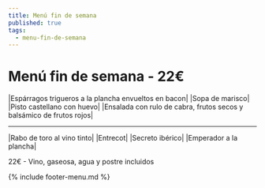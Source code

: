```yaml
---
title: Menú fin de semana
published: true
tags:
  - menu-fin-de-semana
---
```


# Menú fin de semana - 22€

|Espárragos trigueros a la plancha envueltos en bacon|
|Sopa de marisco|
|Pisto castellano con huevo|
|Ensalada con rulo de cabra, frutos secos y balsámico de frutos rojos|

------

|Rabo de toro al vino tinto|
|Entrecot|
|Secreto ibérico|
|Emperador a la plancha|

22€ - Vino, gaseosa, agua y postre incluidos

{% include footer-menu.md %}
